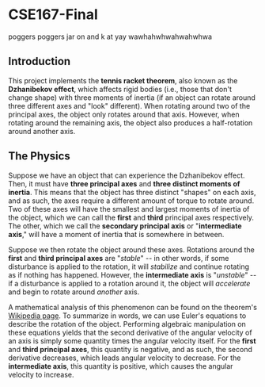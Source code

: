 # CSE167-Final

poggers poggers jar on and k at yay wawhahwhwahwahwhwa

## Introduction

This project implements the **tennis racket theorem**, also known as the **Dzhanibekov effect**, which affects rigid bodies (i.e., those that don't change shape) with three moments of inertia (if an object can rotate around three different axes and "look" different). When rotating around two of the principal axes, the object only rotates around that axis. However, when rotating around the remaining axis, the object also produces a half-rotation around another axis.

## The Physics

Suppose we have an object that can experience the Dzhanibekov effect. Then, it must have **three principal axes** and **three distinct moments of inertia**. This means that the object has three distinct "shapes" on each axis, and as such, the axes require a different amount of torque to rotate around. Two of these axes will have the smallest and largest moments of inertia of the object, which we can call the **first** and **third** principal axes respectively. The other, which we call the **secondary principal axis** or "**intermediate axis**," will have a moment of inertia that is somewhere in between. 

Suppose we then rotate the object around these axes. Rotations around the **first** and **third principal axes** are "*stable*" -- in other words, if some disturbance is applied to the rotation, it will *stabilize* and continue rotating as if nothing has happened. However, the **intermediate axis** is "*unstable*" -- if a disturbance is applied to a rotation around it, the object will *accelerate* and begin to rotate around *another* axis.

A mathematical analysis of this phenomenon can be found on the theorem's [Wikipedia page](https://en.wikipedia.org/wiki/Tennis_racket_theorem#Theory). To summarize in words, we can use Euler's equations to describe the rotation of the object. Performing algebraic manipulation on these equations yields that the second derivative of the angular velocity of an axis is simply some quantity times the angular velocity itself. For the **first** and **third principal axes**, this quantity is negative, and as such, the second derivative decreases, which leads angular velocity to decrease. For the **intermediate axis**, this quantity is positive, which causes the angular velocity to increase.
